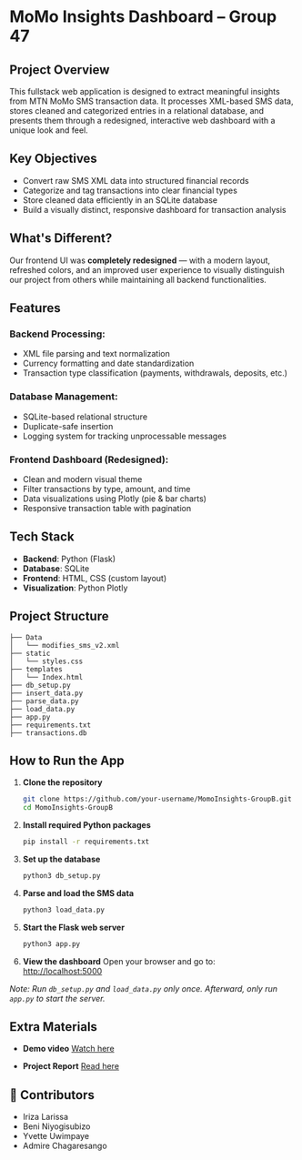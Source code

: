 
# MoMo Insights Dashboard – Group 47

## Project Overview

This fullstack web application is designed to extract meaningful insights from MTN MoMo SMS transaction data. It processes XML-based SMS data, stores cleaned and categorized entries in a relational database, and presents them through a redesigned, interactive web dashboard with a unique look and feel.

## Key Objectives

* Convert raw SMS XML data into structured financial records
* Categorize and tag transactions into clear financial types
* Store cleaned data efficiently in an SQLite database
* Build a visually distinct, responsive dashboard for transaction analysis

## What's Different?

Our frontend UI was **completely redesigned** — with a modern layout, refreshed colors, and an improved user experience to visually distinguish our project from others while maintaining all backend functionalities.

## Features

### Backend Processing:

* XML file parsing and text normalization
* Currency formatting and date standardization
* Transaction type classification (payments, withdrawals, deposits, etc.)

### Database Management:

* SQLite-based relational structure
* Duplicate-safe insertion
* Logging system for tracking unprocessable messages

### Frontend Dashboard (Redesigned):

* Clean and modern visual theme
* Filter transactions by type, amount, and time
* Data visualizations using Plotly (pie & bar charts)
* Responsive transaction table with pagination

## Tech Stack

* **Backend**: Python (Flask)
* **Database**: SQLite
* **Frontend**: HTML, CSS (custom layout)
* **Visualization**: Python Plotly

## Project Structure

```
├── Data
│   └── modifies_sms_v2.xml
├── static
│   └── styles.css        
├── templates
│   └── Index.html        
├── db_setup.py
├── insert_data.py
├── parse_data.py
├── load_data.py
├── app.py
├── requirements.txt
├── transactions.db
```

## How to Run the App

1. **Clone the repository**

   ```bash
   git clone https://github.com/your-username/MomoInsights-GroupB.git
   cd MomoInsights-GroupB
   ```

2. **Install required Python packages**

   ```bash
   pip install -r requirements.txt
   ```

3. **Set up the database**

   ```bash
   python3 db_setup.py
   ```

4. **Parse and load the SMS data**

   ```bash
   python3 load_data.py
   ```

5. **Start the Flask web server**

   ```bash
   python3 app.py
   ```

6. **View the dashboard**
   Open your browser and go to: [http://localhost:5000](http://localhost:5000)

 *Note: Run `db_setup.py` and `load_data.py` only once. Afterward, only run `app.py` to start the server.*

## Extra Materials

* **Demo video**
  [Watch here](https://drive.google.com/file/d/1mFVz1NDM_2LEbsq5oy3LaMELeMTgz0m1/view?usp=sharing)

* **Project Report**
  [Read here](https://docs.google.com/document/d/1IQQwg3zi18bvVmKLDdcjPG4QS1xvZ533aIYxfXYN8VE/edit?tab=t.0)

## 👥 Contributors

* Iriza Larissa
* Beni Niyogisubizo
* Yvette Uwimpaye
* Admire Chagaresango


